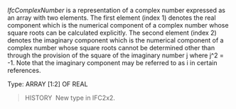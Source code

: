 ﻿_IfcComplexNumber_ is a representation of a complex number expressed as an array with two elements. The first element (index 1) denotes the real component which is the numerical component of a complex number whose square roots can be calculated explicitly. The second element (index 2) denotes the imaginary component which is the numerical component of a complex number whose square roots cannot be determined other than through the provision of the square of the imaginary number j where j\^2 = -1. Note that the imaginary component may be referred to as i in certain references.

Type: ARRAY [1:2] OF REAL

> HISTORY&nbsp; New type in IFC2x2.